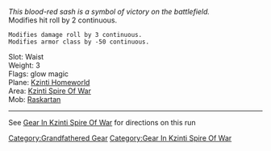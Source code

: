 *This blood-red sash is a symbol of victory on the battlefield.*  
Modifies hit roll by 2 continuous.

`Modifies damage roll by 3 continuous.`  
`Modifies armor class by -50 continuous.`

Slot: Waist  
Weight: 3  
Flags: glow magic  
Plane: [Kzinti Homeworld](:Category:Kzinti_Homeworld.md "wikilink")  
Area: [Kzinti Spire Of
War](:Category:Kzinti_Spire_Of_War.md "wikilink")  
Mob: [Raskartan](Raskartan "wikilink")

------------------------------------------------------------------------

See [Gear In Kzinti Spire Of
War](:Category:Gear_In_Kzinti_Spire_Of_War.md "wikilink") for directions
on this run

[Category:Grandfathered Gear](Category:Grandfathered_Gear "wikilink")
[Category:Gear In Kzinti Spire Of
War](Category:Gear_In_Kzinti_Spire_Of_War "wikilink")
